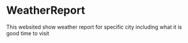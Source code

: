 # WeatherReport
This websited show weather report for specific city including what it is good time to visit
